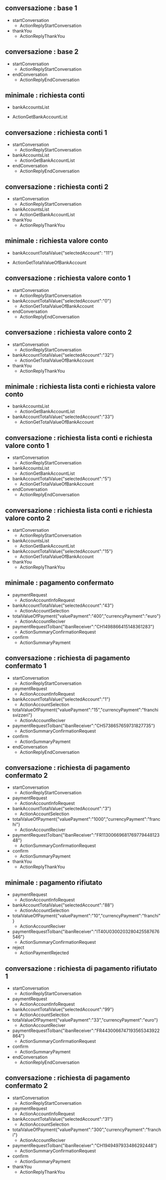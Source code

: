 ## conversazione : base 1
* startConversation
  - ActionReplyStartConversation
* thankYou
  - ActionReplyThankYou

## conversazione : base 2
* startConversation
  - ActionReplyStartConversation
* endConversation
  - ActionReplyEndConversation

## minimale : richiesta conti
  * bankAccountsList
  - ActionGetBankAccountList

## conversazione : richiesta conti 1
* startConversation
  - ActionReplyStartConversation
* bankAccountsList
  - ActionGetBankAccountList
* endConversation
  - ActionReplyEndConversation

## conversazione : richiesta conti 2
* startConversation
  - ActionReplyStartConversation
* bankAccountsList
  - ActionGetBankAccountList
* thankYou
  - ActionReplyThankYou

## minimale : richiesta valore conto
  * bankAccountTotalValue{"selectedAccount": "11"}
  - ActionGetTotalValueOfBankAccount

## conversazione : richiesta valore conto 1
* startConversation
  - ActionReplyStartConversation
* bankAccountTotalValue{"selectedAccount":"0"}
  - ActionGetTotalValueOfBankAccount
* endConversation
  - ActionReplyEndConversation

## conversazione : richiesta valore conto 2
* startConversation
  - ActionReplyStartConversation
* bankAccountTotalValue{"selectedAccount":"32"}
  - ActionGetTotalValueOfBankAccount
* thankYou
  - ActionReplyThankYou

## minimale : richiesta lista conti e richiesta valore conto
* bankAccountsList
  - ActionGetBankAccountList
* bankAccountTotalValue{"selectedAccount":"33"}
  - ActionGetTotalValueOfBankAccount

## conversazione : richiesta lista conti e richiesta valore conto 1
* startConversation
  - ActionReplyStartConversation
* bankAccountsList
  - ActionGetBankAccountList
* bankAccountTotalValue{"selectedAccount":"5"}
  - ActionGetTotalValueOfBankAccount
* endConversation
  - ActionReplyEndConversation

## conversazione : richiesta lista conti e richiesta valore conto 2
* startConversation
  - ActionReplyStartConversation
* bankAccountsList
  - ActionGetBankAccountList
* bankAccountTotalValue{"selectedAccount":"15"}
  - ActionGetTotalValueOfBankAccount
* thankYou
  - ActionReplyThankYou

## minimale : pagamento confermato
* paymentRequest
  - ActionAccountInfoRequest
* bankAccountTotalValue{"selectedAccount":"43"}
  - ActionAccountSelection
* totalValueOfPayment{"valuePayment":"400","currencyPayment":"euro"}
  - ActionAccountReciver
* paymentRequestToIban{"ibanReceiver":"CH1498866415148361283"}
  - ActionSummaryConfirmationRequest
* confirm
  - ActionSummaryPayment

## conversazione : richiesta di pagamento confermato 1
* startConversation
  - ActionReplyStartConversation
* paymentRequest
  - ActionAccountInfoRequest
* bankAccountTotalValue{"selectedAccount":"1"}
  - ActionAccountSelection
* totalValueOfPayment{"valuePayment":"15","currencyPayment":"franchi svizzeri"}
  - ActionAccountReciver
* paymentRequestToIban{"ibanReceiver":"CH5738657659731827735"}
  - ActionSummaryConfirmationRequest
* confirm
  - ActionSummaryPayment
* endConversation
  - ActionReplyEndConversation

## conversazione : richiesta di pagamento confermato 2
* startConversation
  - ActionReplyStartConversation
* paymentRequest
  - ActionAccountInfoRequest
* bankAccountTotalValue{"selectedAccount":"3"}
  - ActionAccountSelection
* totalValueOfPayment{"valuePayment":"1000","currencyPayment":"franchi"}
  - ActionAccountReciver
* paymentRequestToIban{"ibanReceiver":"FR1130066968176977944812348"}
  - ActionSummaryConfirmationRequest
* confirm
  - ActionSummaryPayment
* thankYou
  - ActionReplyThankYou

## minimale : pagamento rifiutato
* paymentRequest
  - ActionAccountInfoRequest
* bankAccountTotalValue{"selectedAccount":"88"}
  - ActionAccountSelection
* totalValueOfPayment{"valuePayment":"10","currencyPayment":"franchi"}
  - ActionAccountReciver
* paymentRequestToIban{"ibanReceiver":"IT40U0300203280425587676546"}
  - ActionSummaryConfirmationRequest
* reject
  - ActionPaymentRejected

## conversazione : richiesta di pagamento rifiutato 1
* startConversation
  - ActionReplyStartConversation
* paymentRequest
  - ActionAccountInfoRequest
* bankAccountTotalValue{"selectedAccount":"99"}
  - ActionAccountSelection
* totalValueOfPayment{"valuePayment":"33","currencyPayment":"euro"}
  - ActionAccountReciver
* paymentRequestToIban{"ibanReceiver":"FR4430066747193565343922864"}
  - ActionSummaryConfirmationRequest
* confirm
  - ActionSummaryPayment
* endConversation
  - ActionReplyEndConversation

## conversazione : richiesta di pagamento confermato 2
* startConversation
  - ActionReplyStartConversation
* paymentRequest
  - ActionAccountInfoRequest
* bankAccountTotalValue{"selectedAccount":"31"}
  - ActionAccountSelection
* totalValueOfPayment{"valuePayment":"300","currencyPayment":"franchi"}
  - ActionAccountReciver
* paymentRequestToIban{"ibanReceiver":"CH1949497933486292448"}
  - ActionSummaryConfirmationRequest
* confirm
  - ActionSummaryPayment
* thankYou
  - ActionReplyThankYou
